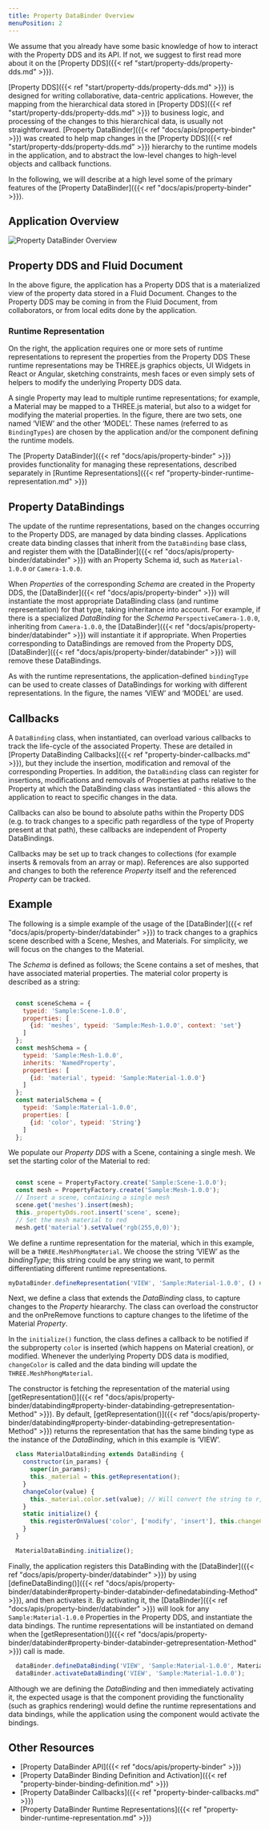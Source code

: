 ```yaml
---
title: Property DataBinder Overview
menuPosition: 2
---
```


We assume that you already have some basic knowledge of how to interact with the Property DDS and
its API. If not, we suggest to first read more about it on the
[Property DDS]({{< ref "start/property-dds/property-dds.md" >}}).

[Property DDS]({{< ref "start/property-dds/property-dds.md" >}}) is designed for writing collaborative, data-centric
applications. However, the mapping from the hierarchical data stored in
[Property DDS]({{< ref "start/property-dds/property-dds.md" >}}) to business logic, and processing of the changes to this
hierarchical data, is usually not straightforward. [Property DataBinder]({{< ref "docs/apis/property-binder" >}}) was
created to help map changes in the [Property DDS]({{< ref "start/property-dds/property-dds.md" >}}) hierarchy to
the runtime models in the application, and to abstract the low-level
changes to high-level objects and callback functions.

In the following, we will describe at a high level some of the primary features
of the [Property DataBinder]({{< ref "docs/apis/property-binder" >}}).

## Application Overview

![Property DataBinder Overview](/images/property_binder_overview.png)


## Property DDS and Fluid Document

In the above figure, the application has a Property DDS that is a
materialized view of the property data stored in a Fluid Document.
Changes to the Property DDS may be coming in from the Fluid Document,
from collaborators, or from local edits done by the
application.

### Runtime Representation

On the right, the application requires one or more sets of runtime
representations to represent the properties from the Property DDS These runtime
representations may be THREE.js graphics objects, UI Widgets in React or Angular, sketching
constraints, mesh faces or even simply sets of helpers to modify the
underlying Property DDS data.

A single Property may lead to multiple runtime representations; for
example, a Material may be mapped to a THREE.js material, but also to a
widget for modifying the material properties. In the figure, there are
two sets, one named ‘VIEW’ and the other ‘MODEL’. These names (referred
to as `BindingTypes`) are chosen by the application and/or the component
defining the runtime models.



The [Property DataBinder]({{< ref "docs/apis/property-binder" >}}) provides functionality for managing these
representations, described separately in [Runtime Representations]({{< ref "property-binder-runtime-representation.md" >}})


## Property DataBindings

The update of the runtime representations, based on the changes
occurring to the Property DDS, are managed by data binding
classes. Applications create data binding classes that inherit from the
``DataBinding`` base class, and register them with the [DataBinder]({{< ref "docs/apis/property-binder/databinder" >}}) with
an Property Schema id, such as ``Material-1.0.0`` or ``Camera-1.0.0``.

When *Properties* of the corresponding *Schema* are created in the
Property DDS, the [DataBinder]({{< ref "docs/apis/property-binder" >}}) will instantiate the most
appropriate DataBinding class (and runtime representation) for that
type, taking inheritance into account. For example, if there is a
specialized *DataBinding* for the *Schema* ``PerspectiveCamera-1.0.0``,
inheriting from ``Camera-1.0.0``, the [DataBinder]({{< ref "docs/apis/property-binder/databinder" >}}) will instantiate it
if appropriate. When Properties corresponding to DataBindings are
removed from the Property DDS, [DataBinder]({{< ref "docs/apis/property-binder/databinder" >}}) will remove these DataBindings.

As with the runtime representations, the application-defined
`bindingType` can be used to create classes of DataBindings for
working with different representations. In the figure, the names ‘VIEW’
and ‘MODEL’ are used.

## Callbacks

A `DataBinding` class, when instantiated, can overload various callbacks
to track the life-cycle of the associated Property. These are detailed
in [Property DataBinding Callbacks]({{< ref "property-binder-callbacks.md" >}}), but they include the insertion,
modification and removal of the corresponding Properties. In addition,
the `DataBinding` class can register for insertions, modifications and
removals of Properties at paths relative to the Property at which
the DataBinding class was instantiated - this allows the application
to react to specific changes in the data.

Callbacks can also be bound to absolute paths within the Property DDS (e.g.
to track changes to a specific path regardless of the type of Property
present at that path), these callbacks are independent of Property DataBindings.

Callbacks may be set up to track changes to collections (for example
inserts & removals from an array or map). References are also supported and
changes to both the reference *Property* itself and the referenced *Property*
can be tracked.

## Example

The following is a simple example of the usage of the [DataBinder]({{< ref "docs/apis/property-binder/databinder" >}}) to track changes to a graphics scene described with
a Scene, Meshes, and Materials. For simplicity, we will focus on the changes to the Material.

The *Schema* is defined as follows; the Scene contains a set of meshes, that have associated material properties. The
material color property is described as a string:

```javascript

  const sceneSchema = {
    typeid: 'Sample:Scene-1.0.0',
    properties: [
      {id: 'meshes', typeid: 'Sample:Mesh-1.0.0', context: 'set'}
    ]
  };
  const meshSchema = {
    typeid: 'Sample:Mesh-1.0.0',
    inherits: 'NamedProperty',
    properties: [
      {id: 'material', typeid: 'Sample:Material-1.0.0'}
    ]
  };
  const materialSchema = {
    typeid: 'Sample:Material-1.0.0',
    properties: [
      {id: 'color', typeid: 'String'}
    ]
  };
```
We populate our *Property DDS* with a Scene, containing a single mesh. We set the starting color of the Material to red:

```javascript

  const scene = PropertyFactory.create('Sample:Scene-1.0.0');
  const mesh = PropertyFactory.create('Sample:Mesh-1.0.0');
  // Insert a scene, containing a single mesh
  scene.get('meshes').insert(mesh);
  this._propertyDds.root.insert('scene', scene);
  // Set the mesh material to red
  mesh.get('material').setValue('rgb(255,0,0)');
```

We define a runtime representation for the material, which in this example, will be a
`THREE.MeshPhongMaterial`. We choose the string ‘VIEW’ as the *bindingType*; this string could be any string we want,
to permit differentiating different runtime representations.

```javascript
myDataBinder.defineRepresentation('VIEW', 'Sample:Material-1.0.0', () => new THREE.MeshPhongMaterial());
```
Next, we define a class that extends the *DataBinding* class, to capture changes to the *Property* hieararchy. The
class can overload the constructor and the onPreRemove functions to capture changes to the lifetime of the
Material *Property*.

In the ``initialize()`` function, the class defines a callback to be notified if the subproperty ``color`` is inserted
(which happens on Material creation), or modified. Whenever the underlying Property DDS data is modified, ``changeColor`` is
called and the data binding will update the `THREE.MeshPhongMaterial`.

The constructor is fetching the representation of the material using [getRepresentation()]({{< ref "docs/apis/property-binder/databinding#property-binder-databinding-getrepresentation-Method" >}}). By default,
[getRepresentation()]({{< ref "docs/apis/property-binder/databinding#property-binder-databinding-getrepresentation-Method" >}}) returns the representation that has the same binding type as the instance of the *DataBinding*,
which in this example is ‘VIEW’.

```javascript
  class MaterialDataBinding extends DataBinding {
    constructor(in_params) {
      super(in_params);
      this._material = this.getRepresentation();
    }
    changeColor(value) {
      this._material.color.set(value); // Will convert the string to r,g,b values
    }
    static initialize() {
      this.registerOnValues('color', ['modify', 'insert'], this.changeColor);
    }
  }

  MaterialDataBinding.initialize();
```



Finally, the application registers this DataBinding with the [DataBinder]({{< ref "docs/apis/property-binder/databinder" >}}) by using [defineDataBinding()]({{< ref "docs/apis/property-binder/databinder#property-binder-databinder-definedatabinding-Method" >}}), and then
activates it. By activating it, the [DataBinder]({{< ref "docs/apis/property-binder/databinder" >}}) will look for any ``Sample:Material-1.0.0`` Properties in the
Property DDS, and instantiate the data bindings. The runtime representations will be instantiated on demand
when the [getRepresentation()]({{< ref "docs/apis/property-binder/databinder#property-binder-databinder-getrepresentation-Method" >}}) call is made.

```javascript
  dataBinder.defineDataBinding('VIEW', 'Sample:Material-1.0.0', MaterialDataBinding);
  dataBinder.activateDataBinding('VIEW', 'Sample:Material-1.0.0');
```
Although we are defining the *DataBinding* and then immediately activating it, the expected usage is that the
component providing the functionality (such as graphics rendering) would define the runtime representations and
data bindings, while the application using the component would activate the bindings.

## Other Resources
 * [Property DataBinder API]({{< ref "docs/apis/property-binder" >}})
 * [Property DataBinder Binding Definition and Activation]({{< ref "property-binder-binding-definition.md" >}})
 * [Property DataBinder Callbacks]({{< ref "property-binder-callbacks.md" >}})
 * [Property DataBinder Runtime Representations]({{< ref "property-binder-runtime-representation.md" >}})
